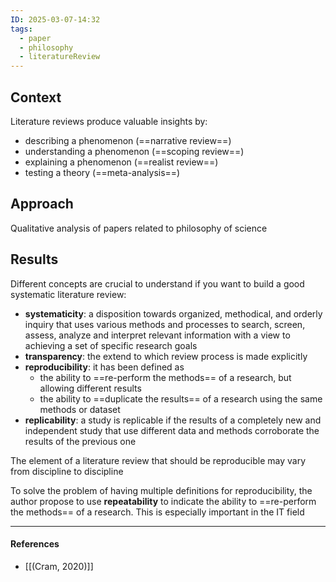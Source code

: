 ```yaml
---
ID: 2025-03-07-14:32
tags:
  - paper
  - philosophy
  - literatureReview
---
```

## Context

Literature reviews produce valuable insights by:
- describing a phenomenon (==narrative review==)
- understanding a phenomenon (==scoping review==)
- explaining a phenomenon (==realist review==)
- testing a theory (==meta-analysis==)

## Approach

Qualitative analysis of papers related to philosophy of science

## Results

Different concepts are crucial to understand if you want to build a good systematic literature review:
- **systematicity**: a disposition towards organized, methodical, and orderly inquiry that uses various methods and processes to search, screen, assess, analyze and interpret relevant information with a view to achieving a set of specific research goals
- **transparency**: the extend to which review process is made explicitly
- **reproducibility**: it has been defined as
	- the ability to ==re-perform the methods== of a research, but allowing different results
	- the ability to ==duplicate the results== of a research using the same methods or dataset
- **replicability**: a study is replicable if the results of a completely new and independent study that use different data and methods corroborate the results of the previous one

The element of a literature review that should be reproducible may vary from discipline to discipline

To solve the problem of having multiple definitions for reproducibility, the author propose to use **repeatability** to indicate the ability to ==re-perform the methods== of a research. This is especially important in the IT field

---
#### References
- [[(Cram, 2020)]]